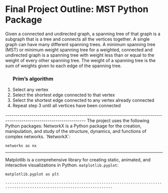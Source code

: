 <h1>Final Project Outline: MST Python Package </h1>
<p>
 Given a connected and undirected graph, a spanning tree of that graph is a subgraph that is a tree and connects all the vertices together. A single graph can have many different spanning trees. A minimum spanning tree (MST) or minimum weight spanning tree for a weighted, connected and undirected graph is a spanning tree with weight less than or equal to the weight of every other spanning tree. The weight of a spanning tree is the sum of weights given to each edge of the spanning tree.</p>

<ol>
 
<h3>Prim’s algorithm </h3>
<li>Select any vertex </li>
<li>Select the shortest edge connected to that vertex</li>
<li>Select the shortest edge connected to any vertex already connected </li>
<li>Repeat step 3 until all vertices have been connected</li>

</ol>
----------------------------------------------------------------------------------------------------------------------
The project uses the following Python packages: 
NetworkX is a Python package for the creation, manipulation, and study of the structure, dynamics, and functions of complex networks. `NetworkX`:

    networkx as nx
    
----------------------------------------------------------------------------------------------------------------------
Matplotlib is a comprehensive library for creating static, animated, and interactive visualizations in Python. `matplotlib.pyplot`:

    matplotlib.pyplot as plt
    
    ----------------------------------------------------------------------------------------------------------------------

